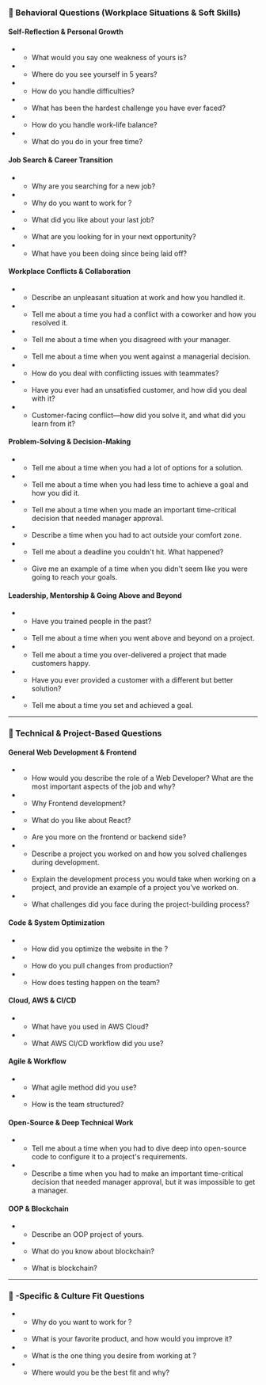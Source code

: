 # 

### **🔹 Behavioral Questions (Workplace Situations & Soft Skills)**

#### **Self-Reflection & Personal Growth**

* *   What would you say one weakness of yours is?
* *   Where do you see yourself in 5 years?
* *   How do you handle difficulties?
* *   What has been the hardest challenge you have ever faced?
* *   How do you handle work-life balance?
* *   What do you do in your free time?

#### **Job Search & Career Transition**

* *   Why are you searching for a new job?
* *   Why do you want to work for <company name>?
* *   What did you like about your last job?
* *   What are you looking for in your next opportunity?
* *   What have you been doing since being laid off?

#### **Workplace Conflicts & Collaboration**

* *   Describe an unpleasant situation at work and how you handled it.
* *   Tell me about a time you had a conflict with a coworker and how you resolved it.
* *   Tell me about a time when you disagreed with your manager.
* *   Tell me about a time when you went against a managerial decision.
* *   How do you deal with conflicting issues with teammates?
* *   Have you ever had an unsatisfied customer, and how did you deal with it?
* *   Customer-facing conflict—how did you solve it, and what did you learn from it?

#### **Problem-Solving & Decision-Making**

* *   Tell me about a time when you had a lot of options for a solution.
* *   Tell me about a time when you had less time to achieve a goal and how you did it.
* *   Tell me about a time when you made an important time-critical decision that needed manager approval.
* *   Describe a time when you had to act outside your comfort zone.
* *   Tell me about a deadline you couldn't hit. What happened?
* *   Give me an example of a time when you didn't seem like you were going to reach your goals.

#### **Leadership, Mentorship & Going Above and Beyond**

* *   Have you trained people in the past?
* *   Tell me about a time when you went above and beyond on a project.
* *   Tell me about a time you over-delivered a project that made customers happy.
* *   Have you ever provided a customer with a different but better solution?
* *   Tell me about a time you set and achieved a goal.

* * *

### **🔹 Technical & Project-Based Questions**

#### **General Web Development & Frontend**

* *   How would you describe the role of a Web Developer? What are the most important aspects of the job and why?
* *   Why Frontend development?
* *   What do you like about React?
* *   Are you more on the frontend or backend side?
* *   Describe a project you worked on and how you solved challenges during development.
* *   Explain the development process you would take when working on a project, and provide an example of a project you've worked on.
* *   What challenges did you face during the project-building process?

#### **Code & System Optimization**

* *   How did you optimize the website in the <company name>?
* *   How do you pull changes from production?
* *   How does testing happen on the team?

#### **Cloud, AWS & CI/CD**

* *   What have you used in AWS Cloud?
* *   What AWS CI/CD workflow did you use?

#### **Agile & Workflow**

* *   What agile method did you use?
* *   How is the team structured?

#### **Open-Source & Deep Technical Work**

* *   Tell me about a time when you had to dive deep into open-source code to configure it to a project's requirements.
* *   Describe a time when you had to make an important time-critical decision that needed manager approval, but it was impossible to get a manager.

#### **OOP & Blockchain**

* *   Describe an OOP project of yours.
* *   What do you know about blockchain?
* *   What is blockchain?

* * *

### **🔹 <Company>\-Specific & Culture Fit Questions**

* *   Why do you want to work for <company name>?
* *   What is your favorite <company name> product, and how would you improve it?
* *   What is the one thing you desire from working at <company name>?
* *   Where would you be the best fit and why?